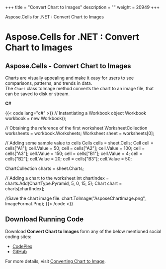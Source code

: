 +++
title = "Convert Chart to Images" 
description = "" 
weight = 20949 
+++

Aspose.Cells for .NET : Convert Chart to Images  

# Aspose.Cells for .NET : Convert Chart to Images


## Aspose.Cells - Convert Chart to Images

Charts are visually appealing and make it easy for users to see comparisons, patterns, and trends in data.  
The `Chart` class toImage method converts the chart to an image file, that can be saved to disk or stream.

**C#**

{{< code lang="c#" >}}
// Instantiating a Workbook object
Workbook workbook = new Workbook();

// Obtaining the reference of the first worksheet
WorksheetCollection worksheets = workbook.Worksheets;
Worksheet sheet = worksheets[0];

// Adding some sample value to cells
Cells cells = sheet.Cells;
Cell cell = cells["A1"];
cell.Value = 50;
cell = cells["A2"];
cell.Value = 100;
cell = cells["A3"];
cell.Value = 150;
cell = cells["B1"];
cell.Value = 4;
cell = cells["B2"];
cell.Value = 20;
cell = cells["B3"];
cell.Value = 50;

ChartCollection charts = sheet.Charts;

// Adding a chart to the worksheet
int chartIndex = charts.Add(ChartType.Pyramid, 5, 0, 15, 5);
Chart chart = charts[chartIndex];

//Save the chart image file.
chart.ToImage("AsposeChartImage.png", ImageFormat.Png);
{{< /code >}}

## Download Running Code

Download **Convert Chart to Images** form any of the below mentioned social coding sites:

*   [CodePlex](https://asposenpoi.codeplex.com/downloads/get/1482188)
*   [GitHub](https://github.com/aspose-cells/Aspose.Cells-for-.NET/releases/download/AsposeCellsFeaturesMissinginNPOI_v1.0/Convert.Chart.To.Images.Aspose.Cells.zip)

For more details, visit [Converting Chart to Image](http://www.aspose.com/docs/display/cellsnet/Converting+Chart+to+Image).

